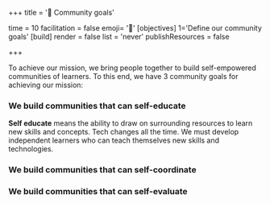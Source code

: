 +++
title = '🧭 Community goals'

time = 10
facilitation = false
emoji= '🧩'
[objectives]
1='Define our community goals'
[build]
  render = false
  list = 'never'
  publishResources = false

+++

To achieve our mission, we bring people together to build self-empowered communities of learners. To this end, we have 3 community goals for achieving our mission:

### We build communities that can **self-educate**

**Self educate** means the ability to draw on surrounding resources to learn new skills and concepts. Tech changes all the time. We must develop independent learners who can teach themselves new skills and technologies.

### We build communities that can self-coordinate

### We build communities that can self-evaluate

